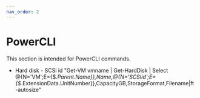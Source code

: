 ```yaml
---
nav_order: 2
---
```


PowerCLI
=======

This section is intended for PowerCLI commands.

- Hard disk - SCSi id
"Get-VM vmname | Get-HardDisk | Select @{N='VM';E={$_.Parent.Name}},Name,@{N='SCSIid';E={$_.ExtensionData.UnitNumber}},CapacityGB,StorageFormat,Filename|ft -autosize"
